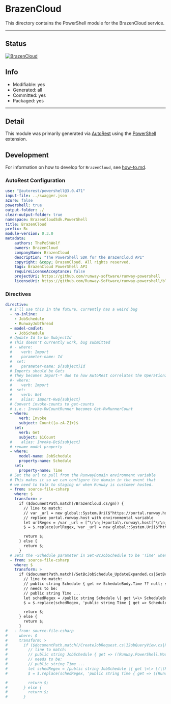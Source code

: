 <!-- region Generated -->
# BrazenCloud
This directory contains the PowerShell module for the BrazenCloud service.

---
## Status
[![BrazenCloud](https://img.shields.io/powershellgallery/v/BrazenCloud.svg?style=flat-square&label=BrazenCloud "BrazenCloud")](https://www.powershellgallery.com/packages/BrazenCloud/)

## Info
- Modifiable: yes
- Generated: all
- Committed: yes
- Packaged: yes

---
## Detail
This module was primarily generated via [AutoRest](https://github.com/Azure/autorest) using the [PowerShell](https://github.com/Azure/autorest.powershell) extension.

## Development
For information on how to develop for `BrazenCloud`, see [how-to.md](how-to.md).
<!-- endregion -->

### AutoRest Configuration

``` yaml
use: "@autorest/powershell@3.0.471"
input-file: ../swagger.json
azure: false
powershell: true
output-folder: ./
clear-output-folder: true
namespace: BrazenCloudSdk.PowerShell
title: BrazenCloud
prefix: Bc
module-version: 0.3.0
metadata:
    authors: ThePoShWolf
    owners: BrazenCloud
    companyName: BrazenCloud
    description: "The PowerShell SDK for the BrazenCloud API"
    copyright: &copy; BrazenCloud. All rights reserved.
    tags: BrazenCloud PowerShell API
    requireLicenseAcceptance: false
    projectUri: https://github.com/runway-software/runway-powershell
    licenseUri: https://github.com/Runway-Software/runway-powershell/blob/main/license.txt
```

### Directives

``` yaml
directive:
  # I'll use this in the future, currently has a weird bug
  - no-inline:
    - JobSchedule
    - RunwayJobThread
  - model-cmdlet:
    - JobSchedule
  # Update Id to be SubjectId
  # This doesn't currently work, bug submitted
  # - where:
  #    verb: Import
  #    parameter-name: Id
  #  set:
  #    parameter-name: ${subject}Id
  # Imports should be Gets
  # They becomes Import-* due to how AutoRest correlates the OperationId to a verb
  #- where:
  #    verb: Import
  #  set:
  #    verb: Get
  #    alias: Import-Rw${subject}
  # Convert invoke-counts to get-counts
  # i.e.: Invoke-RwCountRunner becomes Get-RwRunnerCount
  - where:
      verb: Invoke
      subject: Count([a-zA-Z]+)$
    set:
      verb: Get
      subject: $1Count
  #    alias: Invoke-Bc${subject}
  # rename model property
  - where:
      model-name: JobSchedule
      property-name: Schedule
    set:
      property-name: Time
  # Set the url to pull from the RunwayDomain environment variable
  # This makes it so we can configure the domain in the event that
  # we need to talk to staging or when Runway is customer hosted.
  - from: source-file-csharp
    where: $
    transform: >
      if ($documentPath.match(/BrazenCloud.cs/gm)) {
        // line to match:
        // var _url = new global::System.Uri($"https://portal.runway.host{pathAndQuery}");
        // replace portal.runway.host with environmental variable
        let urlRegex = /var _url = [^\r\n;]+portal\.runway\.host[^\r\n;]+;/gmi
        $ = $.replace(urlRegex,'var _url = new global::System.Uri($"https://{System.Environment.GetEnvironmentVariable("BrazenCloudDomain")}{pathAndQuery}");');

        return $;
      } else {
        return $;
      }
  # Sets the -Schedule parameter in Set-BcJobSchedule to be 'Time' when it is expanded
  - from: source-file-csharp
    where: $
    transform: >
      if ($documentPath.match(/SetBcJobSchedule_UpdateExpanded.cs|SetBcJobSchedule_UpdateViaIdentityExpanded.cs|CreateJobRequest.cs|IJobQueryView.cs|RunwayJob.cs|NewBcJob_CreateExpanded.cs/gm)) {
        // line to match:
        // public string Schedule { get => ScheduleBody.Time ?? null; set => ScheduleBody.Time = value; }
        // needs to be:
        // public string Time ...
        let schedRegex = /public string Schedule \{ get \=\> ScheduleBody\.Time [^\r\n]+/gmi
        $ = $.replace(schedRegex, 'public string Time { get => ScheduleBody.Time ?? null; set => ScheduleBody.Time = value; }');

        return $;
      } else {
        return $;
      }
#   - from: source-file-csharp
#     where: $
#     transform: >
#       if ($documentPath.match(/CreateJobRequest.cs|IJobQueryView.cs|RunwayJob.cs/gm)) {
#         // line to match:
#         // public string JobSchedule { get => ((Runway.PowerShell.Models.IJobScheduleInternal)Schedule).Time; set => ((Runway.PowerShell.Models.IJobScheduleInternal)Schedule).Time = value ?? null; }
#         // needs to be:
#         // public string Time ...
#         let schedRegex = /public string JobSchedule \{ get \=\> \(\(Runway\.PowerShell\.Models\.IJobScheduleInternal\)Schedule\)\.Time; [^\r\n]+/gmi
#         $ = $.replace(schedRegex, 'public string Time { get => ((Runway.PowerShell.Models.IJobScheduleInternal)Schedule).Time; set => ((Runway.PowerShell.Models.IJobScheduleInternal)Schedule).Time = value ?? null; }');

#         return $;
#       } else {
#         return $;
#       }
```

